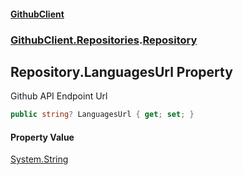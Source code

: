 #### [GithubClient](index 'index')
### [GithubClient.Repositories](GithubClient.Repositories 'GithubClient.Repositories').[Repository](GithubClient.Repositories.Repository 'GithubClient.Repositories.Repository')

## Repository.LanguagesUrl Property

Github API Endpoint Url

```csharp
public string? LanguagesUrl { get; set; }
```

#### Property Value
[System.String](https://docs.microsoft.com/en-us/dotnet/api/System.String 'System.String')